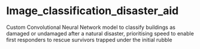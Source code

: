 # Image_classification_disaster_aid
Custom Convolutional Neural Network model to classify buildings as damaged or undamaged after a natural disaster, prioritising speed to enable first responders to rescue survivors trapped under the initial rubble
